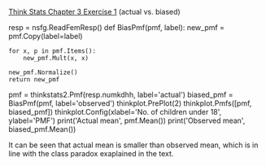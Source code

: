 [Think Stats Chapter 3 Exercise 1](http://greenteapress.com/thinkstats2/html/thinkstats2004.html#toc31) (actual vs. biased)

resp = nsfg.ReadFemResp()
def BiasPmf(pmf, label):
    new_pmf = pmf.Copy(label=label)

    for x, p in pmf.Items():
        new_pmf.Mult(x, x)
        
    new_pmf.Normalize()
    return new_pmf
pmf = thinkstats2.Pmf(resp.numkdhh, label='actual')
biased_pmf = BiasPmf(pmf, label='observed')
thinkplot.PrePlot(2)
thinkplot.Pmfs([pmf, biased_pmf])
thinkplot.Config(xlabel='No. of children under 18', ylabel='PMF')
print('Actual mean', pmf.Mean())
print('Observed mean', biased_pmf.Mean())  

It can be seen that actual mean is smaller than observed mean, which is in line with the class paradox exaplained in the text.
